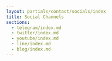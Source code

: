 ```yaml
---
layout: partials/contact/socials/index
title: Social Channels
sections:
  - telegram/index.md
  - twitter/index.md
  - youtube/index.md
  - line/index.md
  - blog/index.md
---
```


